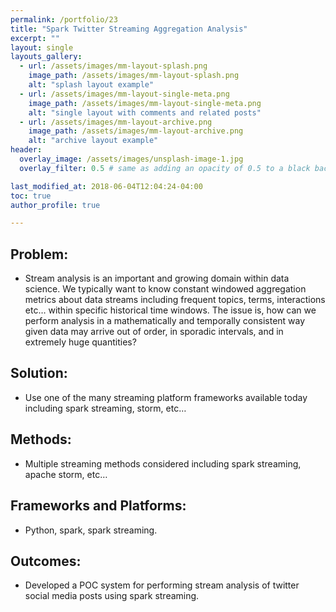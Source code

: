 ```yaml
---
permalink: /portfolio/23
title: "Spark Twitter Streaming Aggregation Analysis"
excerpt: ""
layout: single
layouts_gallery:
  - url: /assets/images/mm-layout-splash.png
    image_path: /assets/images/mm-layout-splash.png
    alt: "splash layout example"
  - url: /assets/images/mm-layout-single-meta.png
    image_path: /assets/images/mm-layout-single-meta.png
    alt: "single layout with comments and related posts"
  - url: /assets/images/mm-layout-archive.png
    image_path: /assets/images/mm-layout-archive.png
    alt: "archive layout example"
header:
  overlay_image: /assets/images/unsplash-image-1.jpg
  overlay_filter: 0.5 # same as adding an opacity of 0.5 to a black background

last_modified_at: 2018-06-04T12:04:24-04:00
toc: true
author_profile: true

---
```


## Problem: 
* Stream analysis is an important and growing domain within data science. We typically want to know constant windowed aggregation metrics about data streams including frequent topics, terms, interactions etc… within specific historical time windows. The issue is, how can we perform analysis in a mathematically and temporally consistent way given data may arrive out of order, in sporadic intervals, and in extremely huge quantities?

## Solution: 
* Use one of the many streaming platform frameworks available today including spark streaming, storm, etc…


## Methods:
* Multiple streaming methods considered including spark streaming, apache storm, etc…

## Frameworks and Platforms:
* Python, spark, spark streaming.

## Outcomes:
* Developed a POC system for performing stream analysis of twitter social media posts using spark streaming.
































